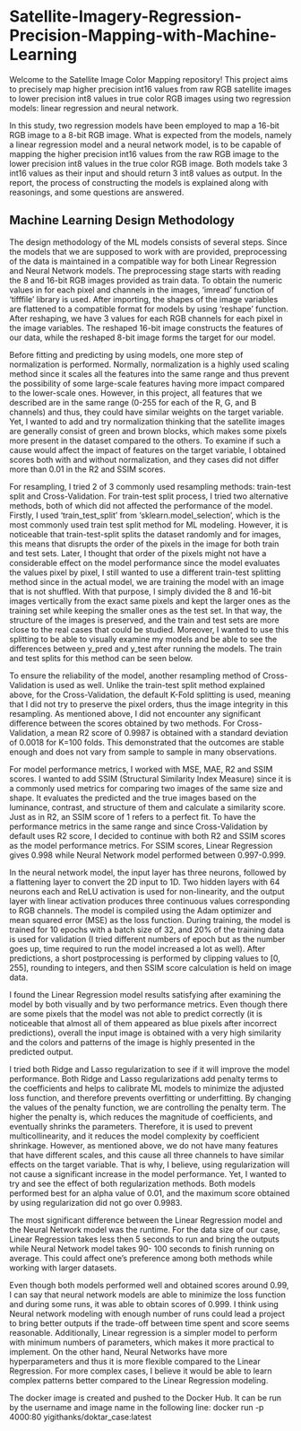 # Satellite-Imagery-Regression-Precision-Mapping-with-Machine-Learning
Welcome to the Satellite Image Color Mapping repository! This project aims to precisely map higher precision int16 values from raw RGB satellite images to lower precision int8 values in true color RGB images using two regression models: linear regression and neural network.

In this study, two regression models have been employed to map a 16-bit RGB image
to a 8-bit RGB image. What is expected from the models, namely a linear regression
model and a neural network model, is to be capable of mapping the higher precision int16
values from the raw RGB image to the lower precision int8 values in the true color RGB
image. Both models take 3 int16 values as their input and should return 3 int8 values as
output. In the report, the process of constructing the models is explained along with
reasonings, and some questions are answered.

## Machine Learning Design Methodology

The design methodology of the ML models consists of several steps. Since the models that
we are supposed to work with are provided, preprocessing of the data is maintained in a
compatible way for both Linear Regression and Neural Network models.
The preprocessing stage starts with reading the 8 and 16-bit RGB images provided as
train data. To obtain the numeric values in for each pixel and channels in the images,
‘imread’ function of ‘tifffile’ library is used. After importing, the shapes of the image
variables are flattened to a compatible format for models by using ‘reshape’ function.
After reshaping, we have 3 values for each RGB channels for each pixel in the image
variables. The reshaped 16-bit image constructs the features of our data, while the
reshaped 8-bit image forms the target for our model.

Before fitting and predicting by using models, one more step of normalization is performed.
Normally, normalization is a highly used scaling method since it scales all the features
into the same range and thus prevent the possibility of some large-scale features having
more impact compared to the lower-scale ones. However, in this project, all features that
we described are in the same range (0-255 for each of the R, G, and B channels) and thus,
they could have similar weights on the target variable. Yet, I wanted to add and try
normalization thinking that the satellite images are generally consist of green and brown
blocks, which makes some pixels more present in the dataset compared to the others. To
examine if such a cause would affect the impact of features on the target variable, I
obtained scores both with and without normalization, and they cases did not differ more
than 0.01 in the R2 and SSIM scores.

For resampling, I tried 2 of 3 commonly used resampling methods: train-test split and
Cross-Validation. For train-test split process, I tried two alternative methods, both of
which did not affected the performance of the model. Firstly, I used ‘train_test_split’
from ‘sklearn.model_selection’, which is the most commonly used train test split method
for ML modeling. However, it is noticeable that train-test-split splits the dataset randomly 
and for images, this means that disrupts the order of the pixels in the image for both train
and test sets. Later, I thought that order of the pixels might not have a considerable effect
on the model performance since the model evaluates the values pixel by pixel, I still
wanted to use a different train-test splitting method since in the actual model, we are
training the model with an image that is not shuffled. With that purpose, I simply divided
the 8 and 16-bit images vertically from the exact same pixels and kept the larger ones as
the training set while keeping the smaller ones as the test set. In that way, the structure
of the images is preserved, and the train and test sets are more close to the real cases that
could be studied. Moreover, I wanted to use this splitting to be able to visually examine
my models and be able to see the differences between y_pred and y_test after running
the models. The train and test splits for this method can be seen below.



To ensure the reliability of the model, another resampling method of Cross-Validation is
used as well. Unlike the train-test split method explained above, for the Cross-Validation,
the default K-Fold splitting is used, meaning that I did not try to preserve the pixel orders,
thus the image integrity in this resampling. As mentioned above, I did not encounter any
significant difference between the scores obtained by two methods. For Cross-Validation,
a mean R2 score of 0.9987 is obtained with a standard deviation of 0.0018 for K=100
folds. This demonstrated that the outcomes are stable enough and does not vary from
sample to sample in many observations.

For model performance metrics, I worked with MSE, MAE, R2 and SSIM scores. I wanted
to add SSIM (Structural Similarity Index Measure) since it is a commonly used metrics 
for comparing two images of the same size and shape. It evaluates the predicted and the
true images based on the luminance, contrast, and structure of them and calculate a
similarity score. Just as in R2, an SSIM score of 1 refers to a perfect fit. To have the
performance metrics in the same range and since Cross-Validation by default uses R2
score, I decided to continue with both R2 and SSIM scores as the model performance
metrics. For SSIM scores, Linear Regression gives 0.998 while Neural Network model
performed between 0.997-0.999.

In the neural network model, the input layer has three neurons, followed by a flattening
layer to convert the 2D input to 1D. Two hidden layers with 64 neurons each and ReLU
activation is used for non-linearity, and the output layer with linear activation produces
three continuous values corresponding to RGB channels. The model is compiled using the
Adam optimizer and mean squared error (MSE) as the loss function. During training, the
model is trained for 10 epochs with a batch size of 32, and 20% of the training data is
used for validation (I tried different numbers of epoch but as the number goes up, time
required to run the model increased a lot as well). After predictions, a short postprocessing is performed by clipping values to [0, 255], rounding to integers, and then SSIM
score calculation is held on image data.

I found the Linear Regression model results satisfying after examining the model by both
visually and by two performance metrics. Even though there are some pixels that the
model was not able to predict correctly (it is noticeable that almost all of them appeared
as blue pixels after incorrect predictions), overall the input image is obtained with a very
high similarity and the colors and patterns of the image is highly presented in the predicted
output.



I tried both Ridge and Lasso regularization to see if it will improve the model performance.
Both Ridge and Lasso regularizations add penalty terms to the coefficients and helps to 
calibrate ML models to minimize the adjusted loss function, and therefore prevents
overfitting or underfitting. By changing the values of the penalty function, we are
controlling the penalty term. The higher the penalty is, which reduces the magnitude of
coefficients, and eventually shrinks the parameters. Therefore, it is used to prevent
multicollinearity, and it reduces the model complexity by coefficient shrinkage.
However, as mentioned above, we do not have many features that have different scales,
and this cause all three channels to have similar effects on the target variable. That is
why, I believe, using regularization will not cause a significant increase in the model
performance. Yet, I wanted to try and see the effect of both regularization methods. Both
models performed best for an alpha value of 0.01, and the maximum score obtained by
using regularization did not go over 0.9983.

The most significant difference between the Linear Regression model and the Neural
Network model was the runtime. For the data size of our case, Linear Regression takes
less then 5 seconds to run and bring the outputs while Neural Network model takes 90-
100 seconds to finish running on average. This could affect one’s preference among both
methods while working with larger datasets.

Even though both models performed well and obtained scores around 0.99, I can say that
neural network models are able to minimize the loss function and during some runs, it
was able to obtain scores of 0.999. I think using Neural network modeling with enough
number of runs could lead a project to bring better outputs if the trade-off between time
spent and score seems reasonable. Additionally, Linear regression is a simpler model to
perform with minimum numbers of parameters, which makes it more practical to
implement. On the other hand, Neural Networks have more hyperparameters and thus it
is more flexible compared to the Linear Regression. For more complex cases, I believe it
would be able to learn complex patterns better compared to the Linear Regression
modeling.

The docker image is created and pushed to the Docker Hub. It can be run by the username
and image name in the following line:
docker run -p 4000:80 yigithanks/doktar_case:latest
